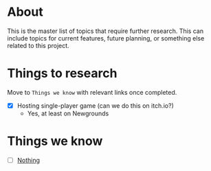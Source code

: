 # About
This is the master list of topics that require further research. This can include topics for current features, future planning, or something else related to this project.

# Things to research
Move to `Things we know` with relevant links once completed.
- [X] Hosting single-player game (can we do this on itch.io?)
    - Yes, at least on Newgrounds

# Things we know
- [ ] [Nothing](https://example.com/)